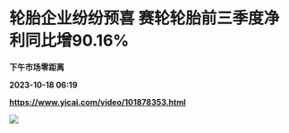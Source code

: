 # 轮胎企业纷纷预喜 赛轮轮胎前三季度净利同比增90.16%
**下午市场零距离**

**2023-10-18 06:19**

**https://www.yicai.com/video/101878353.html**

![](http://imgcdn.yicai.com/vms-new/2023/10/2f088134-22b2-4184-94a9-6d303aab7b2e_EMQT.jpg)